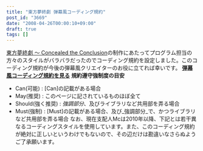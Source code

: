 ```yaml
---
title: "東方夢終劇 弾幕風コーディング規約"
post_id: "3669"
date: "2008-04-26T00:00:10+09:00"
draft: true
tags: []
---
```



[東方夢終劇 ～ Concealed the Conclusion](https://danmaq.com/!/thC/)の制作にあたってプログラム担当の方々のスタイルがバラバラだったのでコーディング規約を設定しました。このコーディング規約が今後の弾幕風クリエイターのお役に立てれば幸いです。 **[弾幕風コーディング規約を見る](/tag/coding-rule-of-danmakufu)** **規約遵守強制度の目安**

  * Can(可能) : [Can]の記載がある場合
  * May(推奨) : このページに記されているものほぼ全て
  * Should(強く推奨) : _強調部分_、及びライブラリなど共用部を弄る場合
  * Must(強制) : [Must]の記載がある場合、及び_強調部分_で、かつライブラリなど共用部を弄る場合
なお、現在支配人Mcは2010年以降、下記とは若干異なるコーディングスタイルを使用しています。また、このコーディング規約が絶対に正しいというわけでもないので、その辺だけは勘違いなさらぬようご了承願います。
